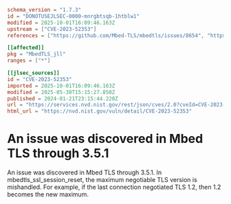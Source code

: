 ```toml
schema_version = "1.7.3"
id = "DONOTUSEJLSEC-0000-mnrgbtsqb-1htblw1"
modified = 2025-10-01T16:09:46.163Z
upstream = ["CVE-2023-52353"]
references = ["https://github.com/Mbed-TLS/mbedtls/issues/8654", "https://github.com/Mbed-TLS/mbedtls/issues/8654"]

[[affected]]
pkg = "MbedTLS_jll"
ranges = ["*"]

[[jlsec_sources]]
id = "CVE-2023-52353"
imported = 2025-10-01T16:09:46.163Z
modified = 2025-05-30T15:15:27.850Z
published = 2024-01-21T23:15:44.220Z
url = "https://services.nvd.nist.gov/rest/json/cves/2.0?cveId=CVE-2023-52353"
html_url = "https://nvd.nist.gov/vuln/detail/CVE-2023-52353"
```

# An issue was discovered in Mbed TLS through 3.5.1

An issue was discovered in Mbed TLS through 3.5.1. In mbedtls_ssl_session_reset, the maximum negotiable TLS version is mishandled. For example, if the last connection negotiated TLS 1.2, then 1.2 becomes the new maximum.

